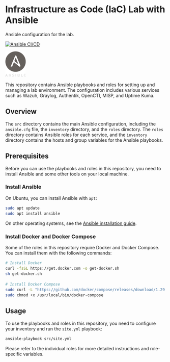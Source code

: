 # Infrastructure as Code (IaC) Lab with Ansible

Ansible configuration for the lab.

[![Ansible CI/CD](https://github.com/codemonkey-science/iac-lab-ansible/actions/workflows/main.yml/badge.svg)](https://github.com/codemonkey-science/iac-lab-ansible/actions/workflows/main.yml)

![Ansible Logo](docs/images/ansible.png)

This repository contains Ansible playbooks and roles for setting up and managing a lab environment. The configuration includes various services such as Wazuh, Graylog, Authentik, OpenCTI, MISP, and Uptime Kuma.

## Overview

The `src` directory contains the main Ansible configuration, including the `ansible.cfg` file, the `inventory` directory, and the `roles` directory. The `roles` directory contains Ansible roles for each service, and the `inventory` directory contains the hosts and group variables for the Ansible playbooks.

## Prerequisites

Before you can use the playbooks and roles in this repository, you need to install Ansible and some other tools on your local machine.

### Install Ansible

On Ubuntu, you can install Ansible with `apt`:

```sh
sudo apt update
sudo apt install ansible
```

On other operating systems, see the [Ansible installation guide](https://docs.ansible.com/ansible/latest/installation_guide/intro_installation.html).

### Install Docker and Docker Compose

Some of the roles in this repository require Docker and Docker Compose. You can install them with the following commands:

```sh
# Install Docker
curl -fsSL https://get.docker.com -o get-docker.sh
sh get-docker.sh

# Install Docker Compose
sudo curl -L "https://github.com/docker/compose/releases/download/1.29.2/docker-compose-$(uname -s)-$(uname -m)" -o /usr/local/bin/docker-compose
sudo chmod +x /usr/local/bin/docker-compose
```

## Usage

To use the playbooks and roles in this repository, you need to configure your inventory and run the `site.yml` playbook:

```sh
ansible-playbook src/site.yml
```

Please refer to the individual roles for more detailed instructions and role-specific variables.
